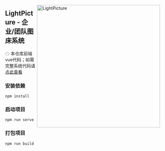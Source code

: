 

<p><a href="http://picture.h234.cn"><img align="right" width="400" src="http://res.eemu.cn/LightPicture/2022/01/1899c1ba43e06c7d.jpg" alt="LightPicture"/></a></p>


<h2>LightPicture - 企业/团队图床系统</h2>
☁ 本仓库前端vue代码；如需完整系统代码请<a href="https://github.com/osuuu/LightPicture">点此查看</a>



###  安装依赖
~~~
npm install
~~~
###  启动项目
~~~
npm run serve
~~~

###  打包项目
~~~
npm run build
~~~



